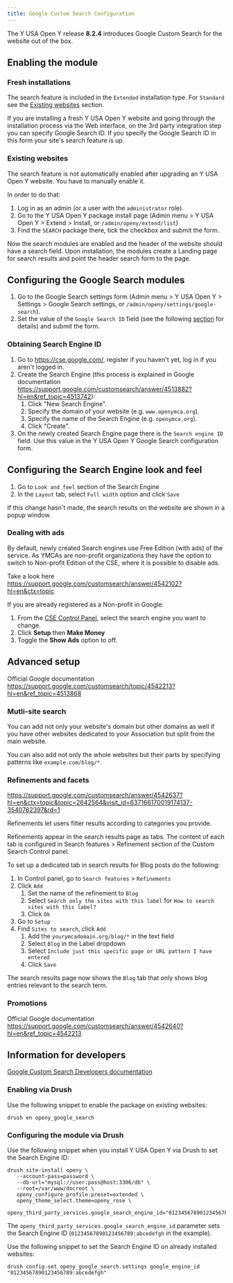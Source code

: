 ```yaml
---
title: Google Custom Search Configuration
---
```


The Y USA Open Y release **8.2.4** introduces Google Custom Search for the website out of the box.

## Enabling the module

### Fresh installations

The search feature is included in the `Extended` installation type.
For `Standard` see the <a href="#existing-websites">Existing websites</a> section.

If you are installing a fresh Y USA Open Y website and going through the installation process via the Web interface, on the 3rd party integration step you can specify Google Search ID. If you specify the Google Search ID in this form your site's search feature is up.

### Existing websites

The search feature is not automatically enabled after upgrading an Y USA Open Y website. You have to manually enable it.

In order to do that:

1. Log in as an admin (or a user with the `administrator` role).
1. Go to the Y USA Open Y package install page (Admin menu > Y USA Open Y > Extend > Install, or `/admin/openy/extend/list`)
1. Find the `SEARCH` package there, tick the checkbox and submit the form.

Now the search modules are enabled and the header of the website should have a search field.
Upon installation, the modules create a Landing page for search results and point the header search form to the page.

## Configuring the Google Search modules

1. Go to the Google Search settings form (Admin menu > Y USA Open Y > Settings > Google Search settings, or `/admin/openy/settings/google-search`).
1. Set the value of the `Google Search ID` field (see the following <a href="#obtaining-search-engine-id">section</a> for details) and submit the form.

### Obtaining Search Engine ID

1. Go to https://cse.google.com/, register if you haven't yet, log in if you aren't logged in.
1. Create the Search Engine (this process is explained in Google documentation https://support.google.com/customsearch/answer/4513882?hl=en&ref_topic=4513742):
   1. Click "New Search Engine".
   1. Specify the domain of your website (e.g. `www.openymca.org`).
   1. Specify the name of the Search Engine (e.g. `openymca.org`).
   1. Click "Create".
1. On the newly created Search Engine page there is the `Search engine ID` field. Use this value in the Y USA Open Y Google Search configuration form.

## Configuring the Search Engine look and feel

1. Go to `Look and feel` section of the Search Engine
1. In the `Layout` tab, select `Full width` option and click `Save`

If this change hasn't made, the search results on the website are shown in a popup window.

### Dealing with ads

By default, newly created Search engines use Free Edition (with ads) of the service. As YMCAs are non-profit organizations they have the option to switch to Non-profit Edition of the CSE, where it is possible to disable ads.

Take a look here https://support.google.com/customsearch/answer/4542102?hl=en&ctx=topic

If you are already registered as a Non-profit in Google:
1. From the [CSE Control Panel](https://cse.google.com), select the search engine you want to change.
1. Click **Setup** then **Make Money**
1. Toggle the **Show Ads** option to off.

## Advanced setup

Official Google documentation https://support.google.com/customsearch/topic/4542213?hl=en&ref_topic=4513868

### Mutli-site search

You can add not only your website's domain but other domains as well if you have other websites dedicated to your Association but split from the main website.

You can also add not only the whole websites but their parts by specifying patterns like `example.com/blog/*`.

### Refinements and facets

https://support.google.com/customsearch/answer/4542637?hl=en&ctx=topic&topic=2642564&visit_id=637166170019174137-3540762397&rd=1

Refinements let users filter results according to categories you provide.

Refinements appear in the search results page as tabs. The content of each tab is configured in Search features > Refinement section of the Custom Search Control panel.

To set up a dedicated tab in search results for Blog posts do the following:

1. In Control panel, go to `Search features` > `Refinements`
1. Click `Add`
   1. Set the name of the refinement to `Blog`
   1. Select `Search only the sites with this label` for `How to search sites with this label?`
   1. Click `Ok`
1. Go to `Setup`
1. Find `Sites to search`, click `Add`
   1. Add the `yourymcadomain.org/blog/*` in the text field
   1. Select `Blog` in the Label dropdown
   1. Select `Include just this specific page or URL pattern I have entered`
   1. Click `Save`

The search results page now shows the `Blog` tab that only shows blog entries relevant to the search term.

### Promotions

Official Google documentation https://support.google.com/customsearch/answer/4542640?hl=en&ref_topic=4542213

## Information for developers

[Google Custom Search Developers documentation ](https://developers.google.com/custom-search/docs/overview)

### Enabling via Drush

Use the following snippet to enable the package on existing websites:
```
drush en openy_google_search
```

### Configuring the module via Drush

Use the following snippet when you install Y USA Open Y via Drush to set the Search Engine ID:
```
drush site-install openy \
   --account-pass=password \
   --db-url="mysql://user:pass@host:3306/db" \
   --root=/var/www/docroot \
   openy_configure_profile.preset=extended \
   openy_theme_select.theme=openy_rose \
   openy_third_party_services.google_search_engine_id="01234567890123456789:abcedefgh"
```

The `openy_third_party_services.google_search_engine_id` parameter sets the Search Engine ID (`01234567890123456789:abcedefgh` in the example).

Use the following snippet to set the Search Engine ID on already installed websites:

```
drush config-set openy_google_search.settings google_engine_id "01234567890123456789:abcedefgh"
```
